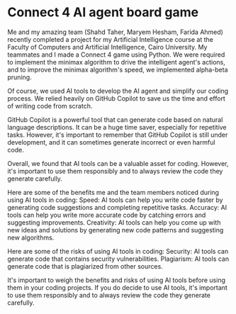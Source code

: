 # Connect 4 AI agent board game
Me and my amazing team (Shahd Taher, Maryem Hesham, Farida Ahmed) recently completed a project for my Artificial Intelligence course at the Faculty of Computers and Artificial Intelligence, Cairo University. My teammates and I made a Connect 4 game using Python. We were required to implement the minimax algorithm to drive the intelligent agent's actions, and to improve the minimax algorithm's speed, we implemented alpha-beta pruning.

Of course, we used AI tools to develop the AI agent and simplify our coding process. We relied heavily on GitHub Copilot to save us the time and effort of writing code from scratch.

GitHub Copilot is a powerful tool that can generate code based on natural language descriptions. It can be a huge time saver, especially for repetitive tasks. However, it's important to remember that GitHub Copilot is still under development, and it can sometimes generate incorrect or even harmful code.

Overall, we found that AI tools can be a valuable asset for coding. However, it's important to use them responsibly and to always review the code they generate carefully.

Here are some of the benefits me and the team members noticed during using AI tools in coding:
Speed: AI tools can help you write code faster by generating code suggestions and completing repetitive tasks.
Accuracy: AI tools can help you write more accurate code by catching errors and suggesting improvements.
Creativity: AI tools can help you come up with new ideas and solutions by generating new code patterns and suggesting new algorithms.

Here are some of the risks of using AI tools in coding:
Security: AI tools can generate code that contains security vulnerabilities.
Plagiarism: AI tools can generate code that is plagiarized from other sources.

It's important to weigh the benefits and risks of using AI tools before using them in your coding projects. If you do decide to use AI tools, it's important to use them responsibly and to always review the code they generate carefully.
